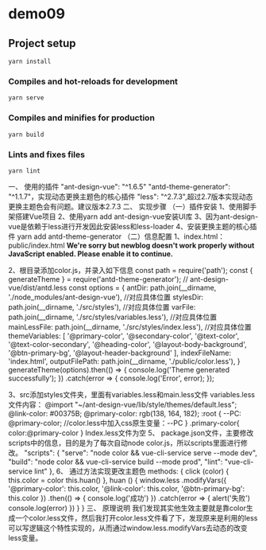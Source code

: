 # demo09

## Project setup
```
yarn install
```

### Compiles and hot-reloads for development
```
yarn serve
```

### Compiles and minifies for production
```
yarn build
```

### Lints and fixes files
```
yarn lint
```
一、	使用的插件
	"ant-design-vue": "^1.6.5"
	"antd-theme-generator": "^1.1.7"，实现动态更换主题色的核心插件
	"less": "^2.7.3",超过2.7版本实现动态更换主题色会有问题。建议版本2.7.3
二、	实现步骤
（一）插件安装
	1、使用脚手架搭建Vue项目
	2、使用yarn add ant-design-vue安装UI库
	3、因为ant-design-vue是依赖于less进行开发因此安装less和less-loader
	4、安装更换主题的核心插件 yarn add antd-theme-generator
（二）信息配置
	1、index.html：public/index.html
			<!DOCTYPE html>
			<html lang="en">
			<head>
				<meta charset="utf-8">
				<meta http-equiv="X-UA-Compatible" content="IE=edge">
				<meta name="viewport" content="width=device-width,initial-scale=1.0">
				<link rel="icon" href="<%= BASE_URL %>favicon.ico">
				<title><%= htmlWebpackPlugin.options.title %></title>
			  </head>
			  <body>
				<noscript>
				  <strong>We're sorry but newblog doesn't work properly without JavaScript enabled. Please enable it to continue.</strong>
				</noscript>
				<div id="app"></div>
				<!-- built files will be auto injected -->
				<link rel="stylesheet/less" type="text/css" href="/color.less" />
				<script>
					window.less = {
					  async: false,
					  env: 'production'
					};
			   </script>
				<script type="text/javascript" src="https://cdnjs.cloudflare.com/ajax/libs/less.js/2.7.2/less.min.js"></script>
			  </body>
			</html>
	2、根目录添加color.js，并录入如下信息
				const path = require('path');
				const { generateTheme } = require('antd-theme-generator');
				// ant-design-vue/dist/antd.less
				const options = {
				  antDir: path.join(__dirname, './node_modules/ant-design-vue'), //对应具体位置
				  stylesDir: path.join(__dirname, './src/styles'),    //对应具体位置
				  varFile: path.join(__dirname, './src/styles/variables.less'), //对应具体位置
				  mainLessFile: path.join(__dirname, './src/styles/index.less'), //对应具体位置
				  themeVariables: [
					'@primary-color',
					'@secondary-color',
					'@text-color',
					'@text-color-secondary',
					'@heading-color',
					'@layout-body-background',
					'@btn-primary-bg',
					'@layout-header-background'
				  ],
				  indexFileName: 'index.html',
				  outputFilePath: path.join(__dirname, './public/color.less'),
				}
				generateTheme(options).then(() => {
				  console.log('Theme generated successfully');
				})
				.catch(error => {
				  console.log('Error', error);
				});
 
3、src添加styles文件夹，里面有variables.less和main.less文件
		variables.less文件内容：
		@import "~/ant-design-vue/lib/style/themes/default.less";
		@link-color: #00375B;
		@primary-color: rgb(138, 164, 182);
		:root { 
			--PC: @primary-color;   //color.less中加入css原生变量：--PC
		 }
		.primary-color{
		  color:@primary-color
		}
		Index.less文件为空
5、	package.json文件，主要修改scripts中的信息，目的是为了每次自动node color.js，所以scripts里面进行修改。
	  "scripts": {
		"serve": "node color && vue-cli-service serve --mode dev",
		"build": "node color && vue-cli-service build --mode prod",
		"lint": "vue-cli-service lint"
	  },
6、	通过方法实现更改主题色
		  methods: {
			click (color) {
			  this.color = color
			  this.huan()
			},
			huan () {
			  window.less
				.modifyVars({
				  '@primary-color': this.color,
				  '@link-color': this.color,
				  '@btn-primary-bg': this.color
				})
				.then(() => {
				  console.log('成功')
				})
				.catch(error => {
				  alert('失败')
				  console.log(error)
				})
			}
		  }
三、	原理说明
	我们发现其实他生效主要就是靠color生成一个color.less文件，然后我打开color.less文件看了下，发现原来是利用的less可以写逻辑这个特性实现的，从而通过window.less.modifyVars去动态的改变less变量。
